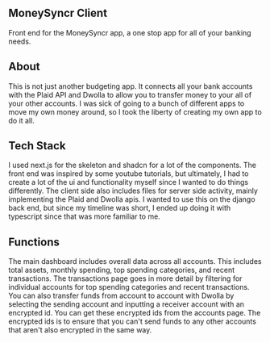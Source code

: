 ## MoneySyncr Client

Front end for the MoneySyncr app, a one stop app for all of your banking needs.

## About

This is not just another budgeting app. It connects all your bank accounts with the Plaid API and Dwolla to allow you to transfer money to your all of your other accounts. I was sick of going to a bunch of different apps to move my own money around, so I took the liberty of creating my own app to do it all.

## Tech Stack

I used next.js for the skeleton and shadcn for a lot of the components. The front end was inspired by some youtube tutorials, but ultimately, I had to create a lot of the ui and functionality myself since I wanted to do things differently. The client side also includes files for server side activity, mainly implementing the Plaid and Dwolla apis. I wanted to use this on the django back end, but since my timeline was short, I ended up doing it with typescript since that was more familiar to me.

## Functions

The main dashboard includes overall data across all accounts. This includes total assets, monthly spending, top spending categories, and recent transactions. The transactions page goes in more detail by filtering for individual accounts for top spending categories and recent transactions. You can also transfer funds from account to account with Dwolla by selecting the sending account and inputting a receiver account with an encrypted id. You can get these encrypted ids from the accounts page. The encrypted ids is to ensure that you can't send funds to any other accounts that aren't also encrypted in the same way. 

